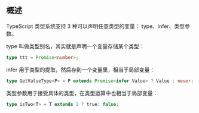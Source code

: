 ## 概述

TypeScript 类型系统支持 3 种可以声明任意类型的变量： type、infer、类型参数。

type 叫做类型别名，其实就是声明一个变量存储某个类型：


```ts
type ttt = Promise<number>;
```

infer 用于类型的提取，然后存到一个变量里，相当于局部变量：


```ts
type GetValueType<P> = P extends Promise<infer Value> ? Value : never;
```

类型参数用于接受具体的类型，在类型运算中也相当于局部变量：


```ts
type isTwo<T> = T extends 2 ? true: false;
```

